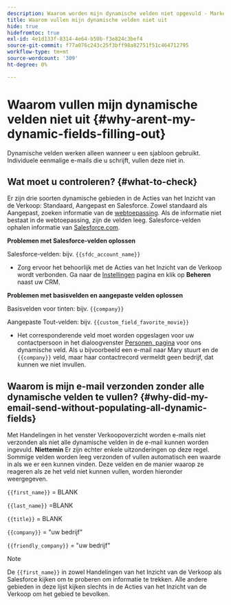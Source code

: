```yaml
---
description: Waarom worden mijn dynamische velden niet opgevuld - Marketo Docs - productdocumentatie
title: Waarom vullen mijn dynamische velden niet uit
hide: true
hidefromtoc: true
exl-id: 4e1d133f-8314-4e64-b50b-f3e824c3bef4
source-git-commit: f77a076c243c25f3bff98a82751f51c464712795
workflow-type: tm+mt
source-wordcount: '309'
ht-degree: 0%

---
```


# Waarom vullen mijn dynamische velden niet uit {#why-arent-my-dynamic-fields-filling-out}

Dynamische velden werken alleen wanneer u een sjabloon gebruikt. Individuele eenmalige e-mails die u schrijft, vullen deze niet in.

## Wat moet u controleren? {#what-to-check}

Er zijn drie soorten dynamische gebieden in de Acties van het Inzicht van de Verkoop: Standaard, Aangepast en Salesforce. Zowel standaard als Aangepast, zoeken informatie van de [webtoepassing](https://toutapp.com/login). Als de informatie niet bestaat in de webtoepassing, zijn de velden leeg. Salesforce-velden ophalen informatie van [Salesforce.com](https://salesforce.com).

**Problemen met Salesforce-velden oplossen**

Salesforce-velden: bijv. `{{sfdc_account_name}}`

* Zorg ervoor het behoorlijk met de Acties van het Inzicht van de Verkoop wordt verbonden. Ga naar de [Instellingen](https://toutapp.com/login) pagina en klik op **Beheren** naast uw CRM.

**Problemen met basisvelden en aangepaste velden oplossen**

Basisvelden voor tinten: bijv. `{{company}}`

Aangepaste Tout-velden: bijv. `{{custom_field_favorite_movie}}`

* Het corresponderende veld moet worden opgeslagen voor uw contactpersoon in het dialoogvenster [Personen, pagina](https://toutapp.com/next#relationships) voor ons dynamische veld. Als u bijvoorbeeld een e-mail naar Mary stuurt en de `{{company}}` veld, maar haar contactrecord vermeldt geen bedrijf, dat kunnen we niet invullen.

## Waarom is mijn e-mail verzonden zonder alle dynamische velden te vullen? {#why-did-my-email-send-without-populating-all-dynamic-fields}

Met Handelingen in het venster Verkoopoverzicht worden e-mails niet verzonden als niet alle dynamische velden in de e-mail kunnen worden ingevuld. **Niettemin** Er zijn echter enkele uitzonderingen op deze regel. Sommige velden worden leeg verzonden of vullen automatisch een waarde in als we er een kunnen vinden. Deze velden en de manier waarop ze reageren als ze het veld niet kunnen vullen, worden hieronder weergegeven.

`{{first_name}}` = BLANK

`{{last_name}}` =BLANK

`{{title}}` = BLANK

`{{company}}` = &quot;uw bedrijf&quot;

`{{friendly_company}}` = &quot;uw bedrijf&quot;

>[!NOTE]
>
>De `{{first_name}}` in zowel Handelingen van het Inzicht van de Verkoop als Salesforce kijken om te proberen om informatie te trekken. Alle andere gebieden in deze lijst kijken slechts in de Acties van het Inzicht van de Verkoop om het gebied te bevolken.
